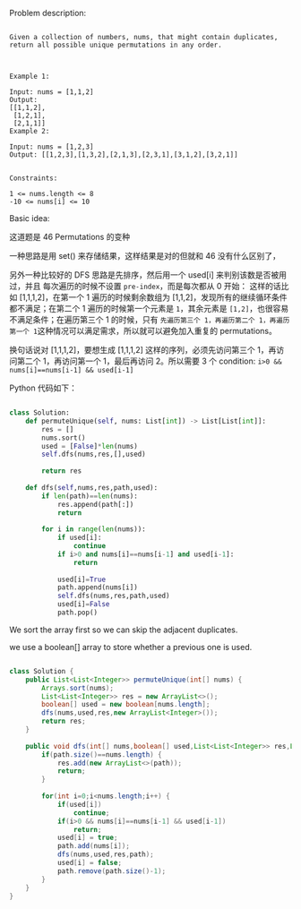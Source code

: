 
Problem description:

```

Given a collection of numbers, nums, that might contain duplicates, return all possible unique permutations in any order.

 

Example 1:

Input: nums = [1,1,2]
Output:
[[1,1,2],
 [1,2,1],
 [2,1,1]]
Example 2:

Input: nums = [1,2,3]
Output: [[1,2,3],[1,3,2],[2,1,3],[2,3,1],[3,1,2],[3,2,1]]
 

Constraints:

1 <= nums.length <= 8
-10 <= nums[i] <= 10

```

Basic idea:

这道题是 46 Permutations 的变种

一种思路是用 set() 来存储结果，这样结果是对的但就和 46 没有什么区别了，

另外一种比较好的 DFS 思路是先排序，然后用一个 used[i] 来判别该数是否被用过，并且
每次遍历的时候不设置 `pre-index`，而是每次都从 0 开始：
这样的话比如 [1,1,1,2]，在第一个 1 遍历的时候剩余数组为 [1,1,2]，发现所有的继续循环条件都不满足；在第二个 1 遍历的时候第一个元素是 `1`，其余元素是 `[1,2]`，也很容易不满足条件；在遍历第三个 1 的时候，只有 `先遍历第三个 1，再遍历第二个 1，再遍历第一个 1`这种情况可以满足需求，所以就可以避免加入重复的 permutations。

换句话说对 [1,1,1,2]，要想生成 [1,1,1,2] 这样的序列，必须先访问第三个 1，再访问第二个 1，再访问第一个 1，最后再访问 2。所以需要 3 个 condition:
`i>0 && nums[i]==nums[i-1] && used[i-1]`

Python 代码如下：

```Python

class Solution:
    def permuteUnique(self, nums: List[int]) -> List[List[int]]:
        res = []
        nums.sort()
        used = [False]*len(nums)
        self.dfs(nums,res,[],used)
        
        return res
    
    def dfs(self,nums,res,path,used):
        if len(path)==len(nums):
            res.append(path[:])
            return
        
        for i in range(len(nums)):
            if used[i]:
                continue
            if i>0 and nums[i]==nums[i-1] and used[i-1]:
                return
            
            used[i]=True
            path.append(nums[i])
            self.dfs(nums,res,path,used)
            used[i]=False
            path.pop()
```

We sort the array first so we can skip the adjacent duplicates.

we use a boolean[] array to store whether a previous one is used.

```Java

class Solution {
    public List<List<Integer>> permuteUnique(int[] nums) {
        Arrays.sort(nums);
        List<List<Integer>> res = new ArrayList<>();
        boolean[] used = new boolean[nums.length];
        dfs(nums,used,res,new ArrayList<Integer>());
        return res;
    }
    
    public void dfs(int[] nums,boolean[] used,List<List<Integer>> res,List<Integer> path) {
        if(path.size()==nums.length) {
            res.add(new ArrayList<>(path));
            return;
        }
        
        for(int i=0;i<nums.length;i++) {
            if(used[i])
                continue;
            if(i>0 && nums[i]==nums[i-1] && used[i-1])
                return;
            used[i] = true;
            path.add(nums[i]);
            dfs(nums,used,res,path);
            used[i] = false;
            path.remove(path.size()-1);
        }
    }
}

```
